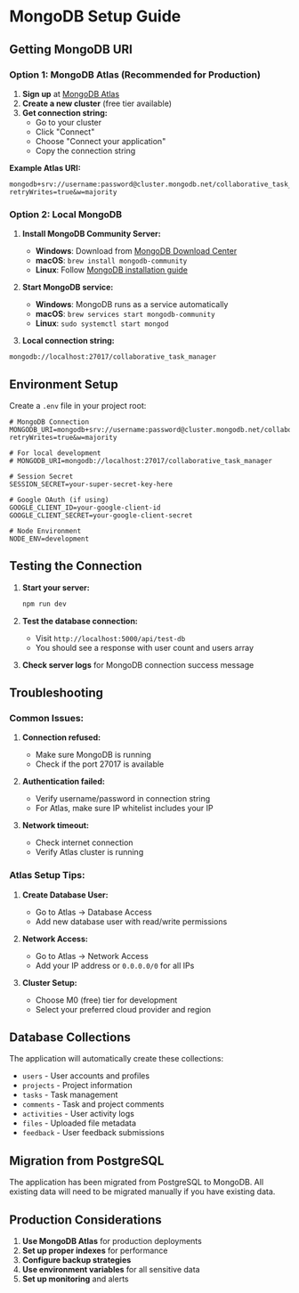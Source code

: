 # MongoDB Setup Guide

## Getting MongoDB URI

### Option 1: MongoDB Atlas (Recommended for Production)

1. **Sign up** at [MongoDB Atlas](https://cloud.mongodb.com/)
2. **Create a new cluster** (free tier available)
3. **Get connection string:**
   - Go to your cluster
   - Click "Connect"
   - Choose "Connect your application"
   - Copy the connection string

**Example Atlas URI:**
```
mongodb+srv://username:password@cluster.mongodb.net/collaborative_task_manager?retryWrites=true&w=majority
```

### Option 2: Local MongoDB

1. **Install MongoDB Community Server:**
   - **Windows**: Download from [MongoDB Download Center](https://www.mongodb.com/try/download/community)
   - **macOS**: `brew install mongodb-community`
   - **Linux**: Follow [MongoDB installation guide](https://docs.mongodb.com/manual/installation/)

2. **Start MongoDB service:**
   - **Windows**: MongoDB runs as a service automatically
   - **macOS**: `brew services start mongodb-community`
   - **Linux**: `sudo systemctl start mongod`

3. **Local connection string:**
```
mongodb://localhost:27017/collaborative_task_manager
```

## Environment Setup

Create a `.env` file in your project root:

```env
# MongoDB Connection
MONGODB_URI=mongodb+srv://username:password@cluster.mongodb.net/collaborative_task_manager?retryWrites=true&w=majority

# For local development
# MONGODB_URI=mongodb://localhost:27017/collaborative_task_manager

# Session Secret
SESSION_SECRET=your-super-secret-key-here

# Google OAuth (if using)
GOOGLE_CLIENT_ID=your-google-client-id
GOOGLE_CLIENT_SECRET=your-google-client-secret

# Node Environment
NODE_ENV=development
```

## Testing the Connection

1. **Start your server:**
   ```bash
   npm run dev
   ```

2. **Test the database connection:**
   - Visit `http://localhost:5000/api/test-db`
   - You should see a response with user count and users array

3. **Check server logs** for MongoDB connection success message

## Troubleshooting

### Common Issues:

1. **Connection refused:**
   - Make sure MongoDB is running
   - Check if the port 27017 is available

2. **Authentication failed:**
   - Verify username/password in connection string
   - For Atlas, make sure IP whitelist includes your IP

3. **Network timeout:**
   - Check internet connection
   - Verify Atlas cluster is running

### Atlas Setup Tips:

1. **Create Database User:**
   - Go to Atlas → Database Access
   - Add new database user with read/write permissions

2. **Network Access:**
   - Go to Atlas → Network Access
   - Add your IP address or `0.0.0.0/0` for all IPs

3. **Cluster Setup:**
   - Choose M0 (free) tier for development
   - Select your preferred cloud provider and region

## Database Collections

The application will automatically create these collections:
- `users` - User accounts and profiles
- `projects` - Project information
- `tasks` - Task management
- `comments` - Task and project comments
- `activities` - User activity logs
- `files` - Uploaded file metadata
- `feedback` - User feedback submissions

## Migration from PostgreSQL

The application has been migrated from PostgreSQL to MongoDB. All existing data will need to be migrated manually if you have existing data.

## Production Considerations

1. **Use MongoDB Atlas** for production deployments
2. **Set up proper indexes** for performance
3. **Configure backup strategies**
4. **Use environment variables** for all sensitive data
5. **Set up monitoring** and alerts